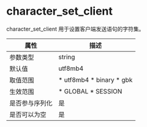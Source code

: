 character_set_client 
=========================================

character_set_client 用于设置客户端发送语句的字符集。


| **属性**  |                                                                       **描述**                                                                        |
|---------|-----------------------------------------------------------------------------------------------------------------------------------------------------|
| 参数类型    | string                                                                                                                                              |
| 默认值     | utf8mb4                                                                                                                                             |
| 取值范围    | * utf8mb4   * binary   * gbk    |
| 生效范围    | * GLOBAL   * SESSION                                             |
| 是否参与序列化 | 是                                                                                                                                                   |
| 是否可以为空  | 是                                                                                                                                                   |



